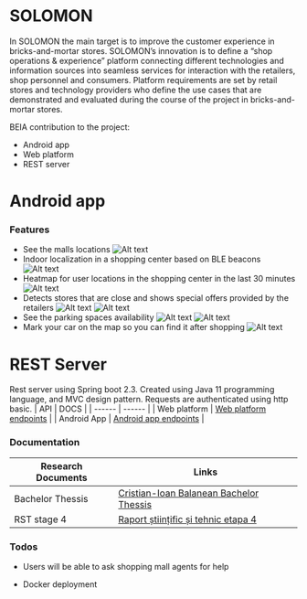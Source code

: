 # SOLOMON

In SOLOMON the main target is to improve the customer experience in bricks-and-mortar stores. SOLOMON’s innovation is to define a “shop operations & experience” platform connecting different technologies and information sources into seamless services for interaction with the retailers, shop personnel and consumers. Platform requirements are set by retail stores and technology providers who define the use cases that are demonstrated and evaluated during the course of the project in bricks-and-mortar stores.  

BEIA contribution to the project:
  - Android app
  - Web platform
  - REST server

# Android app
### Features
  - See the malls locations
  ![Alt text](https://github.com/beia/beialand/blob/CristianBalanean/projects/solomon/Media/Screenshot_20201028-192105_Solomon.jpg?raw=true?)
  - Indoor localization in a shopping center based on BLE beacons
  ![Alt text](https://github.com/beia/beialand/blob/CristianBalanean/projects/solomon/Media/Screenshot_20201029-164101_Solomon.jpg?raw=?)
  - Heatmap for user locations in the shopping center in the last 30 minutes
  ![Alt text](https://github.com/beia/beialand/blob/CristianBalanean/projects/solomon/Media/Screenshot_20201028-192302_Solomon.jpg?raw=?)
  - Detects stores that are close and shows special offers provided by the retailers
  ![Alt text](https://github.com/beia/beialand/blob/CristianBalanean/projects/solomon/Media/Screenshot_20201029-160348_Solomon.jpg?raw=?) ![Alt text](https://github.com/beia/beialand/blob/CristianBalanean/projects/solomon/Media/Screenshot_20201029-164530_Solomon.jpg?raw=?)
  - See the parking spaces availability
  ![Alt text](https://github.com/beia/beialand/blob/CristianBalanean/projects/solomon/Media/Screenshot_20201028-192322_Solomon.jpg?raw=?) ![Alt text](https://github.com/beia/beialand/blob/CristianBalanean/projects/solomon/Media/Screenshot_20201028-192824_Solomon.jpg?raw=?)
  - Mark your car on the map so you can find it after shopping
  ![Alt text](https://github.com/beia/beialand/blob/CristianBalanean/projects/solomon/Media/Screenshot_20201028-192413_Solomon.jpg?raw=?)

# REST Server
Rest server using Spring boot 2.3.
Created using Java 11 programming language, and MVC design pattern.
Requests are authenticated using http basic.
| API | DOCS |
| ------ | ------ |
| Web platform | [Web platform endpoints][WPep] |
| Android App | [Android app endpoints][APep] |

### Documentation
| Research Documents | Links |
| ------ | ------ |
| Bachelor Thessis | [Cristian-Ioan Balanean Bachelor Thessis][Lcb] |
| RST stage 4 | [Raport științific și tehnic etapa 4][rst4] |

### Todos
 - Users will be able to ask shopping mall agents for help
 - Docker deployment

   [WPep]: <https://docs.google.com/document/d/1gcilXmE5tOGrd5z3LERwDX6mZpSFRWUgoJU9NAUz3Ag/edit?usp=sharing>
   [APep]: <https://docs.google.com/document/d/1gcilXmE5tOGrd5z3LERwDX6mZpSFRWUgoJU9NAUz3Ag/edit?usp=sharing>
   [Lcb]: <https://drive.google.com/file/d/12xDPYR6QbN10o9EAYtxmyqtal6amLbGE/view?usp=sharing>
   [rst4]: <https://drive.google.com/file/d/1Yqh8DGKbAtmMy3f58ARsSCG5Z1UYf7kD/view>

   
